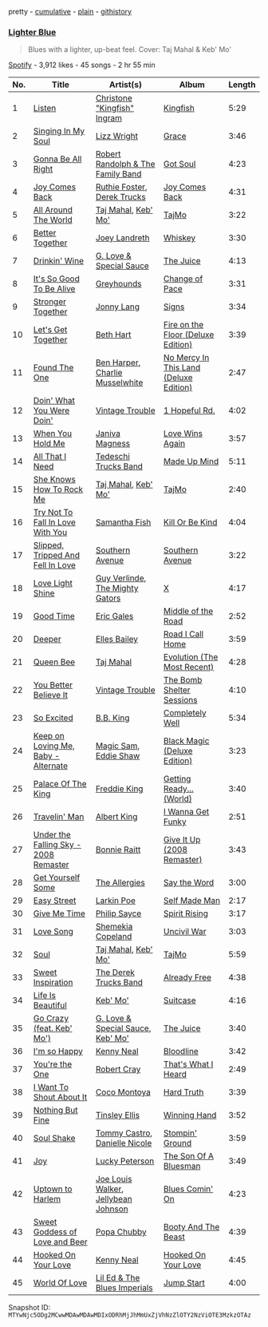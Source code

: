 pretty - [cumulative](/playlists/cumulative/37i9dQZF1DX0dqF2kqDiBN.md) - [plain](/playlists/plain/37i9dQZF1DX0dqF2kqDiBN) - [githistory](https://github.githistory.xyz/mackorone/spotify-playlist-archive/blob/main/playlists/plain/37i9dQZF1DX0dqF2kqDiBN)

### [Lighter Blue](https://open.spotify.com/playlist/37i9dQZF1DX0dqF2kqDiBN)

> Blues with a lighter, up\-beat feel\. Cover: Taj Mahal & Keb' Mo'

[Spotify](https://open.spotify.com/user/spotify) - 3,912 likes - 45 songs - 2 hr 55 min

| No. | Title | Artist(s) | Album | Length |
|---|---|---|---|---|
| 1 | [Listen](https://open.spotify.com/track/5JlYv60TgliGsHiPRzOMfx) | [Christone "Kingfish" Ingram](https://open.spotify.com/artist/5jMGnqJkgPaiJzwy5bOcYX) | [Kingfish](https://open.spotify.com/album/6fCDiY92JVAorr6HrKStRH) | 5:29 |
| 2 | [Singing In My Soul](https://open.spotify.com/track/3BlwNNhMoNy3kJJQkotssv) | [Lizz Wright](https://open.spotify.com/artist/3K0BfjMh2dS8WITuiMuGGW) | [Grace](https://open.spotify.com/album/2U1zLHhEmPFEOoZTezdXQg) | 3:46 |
| 3 | [Gonna Be All Right](https://open.spotify.com/track/7iltfnTWDyOWNeVbf6uJEA) | [Robert Randolph & The Family Band](https://open.spotify.com/artist/4xac3zhHlBm5QDxbZeqgeR) | [Got Soul](https://open.spotify.com/album/2WWqqmFSB4jFEnnRwngeSB) | 4:23 |
| 4 | [Joy Comes Back](https://open.spotify.com/track/2y4xTUliqsmrGvDvJ2sy6y) | [Ruthie Foster](https://open.spotify.com/artist/2lL4ckeM1A2Qo2Fe64dP0F), [Derek Trucks](https://open.spotify.com/artist/1xJPYI7GXasA3ariMSftPq) | [Joy Comes Back](https://open.spotify.com/album/0KVRKuJ3L6dpheQaBJZJrt) | 4:31 |
| 5 | [All Around The World](https://open.spotify.com/track/07ZuuDjwtyMzKVnayq0tEr) | [Taj Mahal](https://open.spotify.com/artist/1aTDTChWWyiJH3SEnYrdVp), [Keb' Mo'](https://open.spotify.com/artist/6iDaoPZVgxrTkndDCisX8F) | [TajMo](https://open.spotify.com/album/3NF642glRZZKf3Ng96eMfX) | 3:22 |
| 6 | [Better Together](https://open.spotify.com/track/2Hi5Vmg9pEE79rlc8euV8K) | [Joey Landreth](https://open.spotify.com/artist/1n5S81eeVtaFs2vvo7p234) | [Whiskey](https://open.spotify.com/album/5e26fKhSFeYXxCVAlCwMdQ) | 3:30 |
| 7 | [Drinkin' Wine](https://open.spotify.com/track/0aTYDSglGbfhv1Zoj9PAR6) | [G\. Love & Special Sauce](https://open.spotify.com/artist/74fkl73HDlCXw0l6cemB89) | [The Juice](https://open.spotify.com/album/66glD8iZgTv1vKXZRGQWXL) | 4:13 |
| 8 | [It's So Good To Be Alive](https://open.spotify.com/track/1OwdaBgJ4QMW4WPTZo5ckm) | [Greyhounds](https://open.spotify.com/artist/1FcTd89N9ESEOsIDD883Kp) | [Change of Pace](https://open.spotify.com/album/16oN3hGbEomhLRcCdKRlcg) | 3:31 |
| 9 | [Stronger Together](https://open.spotify.com/track/69krfmNys0Jneki3ZAndvY) | [Jonny Lang](https://open.spotify.com/artist/5rX1EodZfwxmW4fQX2Caot) | [Signs](https://open.spotify.com/album/4SPbtzCATQqeHmN2Evs26H) | 3:34 |
| 10 | [Let's Get Together](https://open.spotify.com/track/3BAr3C9HFzqNjYuExBQAix) | [Beth Hart](https://open.spotify.com/artist/30TrHDLNCKQVTYWOn9QqOC) | [Fire on the Floor \(Deluxe Edition\)](https://open.spotify.com/album/3DmktzDKQ3DUIdYX3c49gP) | 3:39 |
| 11 | [Found The One](https://open.spotify.com/track/3djkFjq8d6o286nrxoNrZW) | [Ben Harper](https://open.spotify.com/artist/45lorWzrKLxfKlWpV7r9CN), [Charlie Musselwhite](https://open.spotify.com/artist/4NikxGoDm5LGVYAHj0Euoc) | [No Mercy In This Land \(Deluxe Edition\)](https://open.spotify.com/album/6iwWWapZi9KtLsdfoGG3X4) | 2:47 |
| 12 | [Doin' What You Were Doin'](https://open.spotify.com/track/1OBfDqOeDZoyz5aMsXpVXh) | [Vintage Trouble](https://open.spotify.com/artist/72Pauuctba5lMzC89R0Vk0) | [1 Hopeful Rd.](https://open.spotify.com/album/7hEZhkFjaW8bH1cI1D6Dsd) | 4:02 |
| 13 | [When You Hold Me](https://open.spotify.com/track/4bOQOAu9eg0kpSHPPGA03w) | [Janiva Magness](https://open.spotify.com/artist/3igRFmvurYBLvQ4aYliwXg) | [Love Wins Again](https://open.spotify.com/album/5koT5jFcF9Iy0iZjG09rBT) | 3:57 |
| 14 | [All That I Need](https://open.spotify.com/track/4kHbSR48fWeGf7zQTOMdwu) | [Tedeschi Trucks Band](https://open.spotify.com/artist/2gFsmDBM0hkoZPmrO5EdyO) | [Made Up Mind](https://open.spotify.com/album/41qVSZezrAYJ8zXZvoyLGA) | 5:11 |
| 15 | [She Knows How To Rock Me](https://open.spotify.com/track/001CyR8xqmmpVZFiTZJ5BC) | [Taj Mahal](https://open.spotify.com/artist/1aTDTChWWyiJH3SEnYrdVp), [Keb' Mo'](https://open.spotify.com/artist/6iDaoPZVgxrTkndDCisX8F) | [TajMo](https://open.spotify.com/album/3NF642glRZZKf3Ng96eMfX) | 2:40 |
| 16 | [Try Not To Fall In Love With You](https://open.spotify.com/track/5zxyaWrWBvnHdplcFawoRs) | [Samantha Fish](https://open.spotify.com/artist/5HsS48kuvghKcNpwOaAvB5) | [Kill Or Be Kind](https://open.spotify.com/album/0Z917mMSP3EHtJicbhSAhA) | 4:04 |
| 17 | [Slipped, Tripped And Fell In Love](https://open.spotify.com/track/7mt1H6ndG323VvjxgAM09e) | [Southern Avenue](https://open.spotify.com/artist/4HfoncnCuBS7D4xU4VDosQ) | [Southern Avenue](https://open.spotify.com/album/2bP8zitRYEmT1mISjibQfL) | 3:22 |
| 18 | [Love Light Shine](https://open.spotify.com/track/1V7LEnad3oABKUTADZxtqL) | [Guy Verlinde](https://open.spotify.com/artist/1T4NREhwBrKGyMSMTQY8yn), [The Mighty Gators](https://open.spotify.com/artist/3VzoKJ1XixszFXANQgh8I9) | [X](https://open.spotify.com/album/3kiwdnLoJUlzX3dBxWs5qX) | 4:17 |
| 19 | [Good Time](https://open.spotify.com/track/41PprdpECRjIzJJX5BKd07) | [Eric Gales](https://open.spotify.com/artist/3x8RBu8okCCBLi5vnY4UyV) | [Middle of the Road](https://open.spotify.com/album/7egwxXjYLZsui8rZb5cUFL) | 2:52 |
| 20 | [Deeper](https://open.spotify.com/track/3Wx0KhDyNLXmygOhEpMz2S) | [Elles Bailey](https://open.spotify.com/artist/4NPMwh3kDwi6uVCNtmeUvU) | [Road I Call Home](https://open.spotify.com/album/3isKOTZKofEvSaMmYUgkCT) | 3:59 |
| 21 | [Queen Bee](https://open.spotify.com/track/4DxM8kI9DUFig4JkWiWxYr) | [Taj Mahal](https://open.spotify.com/artist/1aTDTChWWyiJH3SEnYrdVp) | [Evolution \(The Most Recent\)](https://open.spotify.com/album/3TiJzhz6bELDjmTdnwOq9a) | 4:28 |
| 22 | [You Better Believe It](https://open.spotify.com/track/7BoIAhe5LAH6gn173aDkX1) | [Vintage Trouble](https://open.spotify.com/artist/72Pauuctba5lMzC89R0Vk0) | [The Bomb Shelter Sessions](https://open.spotify.com/album/3OfyDcQy6XHkxMMGLrSJHT) | 4:10 |
| 23 | [So Excited](https://open.spotify.com/track/3mrrWFfuesBi5fswdz1Xxf) | [B.B\. King](https://open.spotify.com/artist/5xLSa7l4IV1gsQfhAMvl0U) | [Completely Well](https://open.spotify.com/album/7gzkgAWjOjEf5o6sIvBvT1) | 5:34 |
| 24 | [Keep on Loving Me, Baby \- Alternate](https://open.spotify.com/track/4e5ymELdStLwUwYVOiOVOF) | [Magic Sam](https://open.spotify.com/artist/0XErJwG6aCEj7NpKsEZrrO), [Eddie Shaw](https://open.spotify.com/artist/62Cl3kOtJGWR09eIHhkUgO) | [Black Magic \(Deluxe Edition\)](https://open.spotify.com/album/2DncQRkvDBalZB0wE7TYnd) | 3:23 |
| 25 | [Palace Of The King](https://open.spotify.com/track/2T6pMaivfX7w4tfAUX4uU9) | [Freddie King](https://open.spotify.com/artist/5dCuFngSPyOOnTAvrC7v2s) | [Getting Ready..\. \(World\)](https://open.spotify.com/album/2bNjljctm6ynfp9Xzdy7RI) | 3:40 |
| 26 | [Travelin' Man](https://open.spotify.com/track/2SXScqW8fvm22mCNtQktME) | [Albert King](https://open.spotify.com/artist/5aygfDCEaX5KTZOxSCpT9o) | [I Wanna Get Funky](https://open.spotify.com/album/6046X2I4SRTkO4BY14PGG6) | 2:51 |
| 27 | [Under the Falling Sky \- 2008 Remaster](https://open.spotify.com/track/2wRnK8Rmj4Q7ht4ywSE8lS) | [Bonnie Raitt](https://open.spotify.com/artist/4KDyYWR7IpxZ7xrdYbKrqY) | [Give It Up \(2008 Remaster\)](https://open.spotify.com/album/6ry5iI1ik4H2DvoiWhluYh) | 3:43 |
| 28 | [Get Yourself Some](https://open.spotify.com/track/6UWo6O18TobSRAxVwYI10L) | [The Allergies](https://open.spotify.com/artist/2v2cdjqYIpT8ZBpflNTttY) | [Say the Word](https://open.spotify.com/album/00aLz8ns1aftpDB3dQFCOb) | 3:00 |
| 29 | [Easy Street](https://open.spotify.com/track/1JbHMSiZowEjVrRhXh3XjZ) | [Larkin Poe](https://open.spotify.com/artist/7d10VF1J4LqW7vrpPOngzm) | [Self Made Man](https://open.spotify.com/album/4jwVtyG5s22UpGqKOZishP) | 2:17 |
| 30 | [Give Me Time](https://open.spotify.com/track/19qtOi2KTItS9Jp4w5BseK) | [Philip Sayce](https://open.spotify.com/artist/5Npr4HpRE8YlsisRjN9T8h) | [Spirit Rising](https://open.spotify.com/album/3dQKiRCBLOnvRmfcTCJP0H) | 3:17 |
| 31 | [Love Song](https://open.spotify.com/track/1YpPzjF3LgUr6htLKCnVei) | [Shemekia Copeland](https://open.spotify.com/artist/4CNjyWtO59j6Ih6S0n73ee) | [Uncivil War](https://open.spotify.com/album/5nzja6pp2VI6ywfosAhcBM) | 3:03 |
| 32 | [Soul](https://open.spotify.com/track/3JD3Mtjo7c05NZNDCPXh37) | [Taj Mahal](https://open.spotify.com/artist/1aTDTChWWyiJH3SEnYrdVp), [Keb' Mo'](https://open.spotify.com/artist/6iDaoPZVgxrTkndDCisX8F) | [TajMo](https://open.spotify.com/album/3NF642glRZZKf3Ng96eMfX) | 5:59 |
| 33 | [Sweet Inspiration](https://open.spotify.com/track/6RMhGW31lycj4UqKsLIJyr) | [The Derek Trucks Band](https://open.spotify.com/artist/1YwfENKEZrowcmtR1nALZn) | [Already Free](https://open.spotify.com/album/1I4Ydy7hVvINSdRHV7n4fS) | 4:38 |
| 34 | [Life Is Beautiful](https://open.spotify.com/track/3mtUR8aNUoMblqX49YzVF3) | [Keb' Mo'](https://open.spotify.com/artist/6iDaoPZVgxrTkndDCisX8F) | [Suitcase](https://open.spotify.com/album/39Sd7IZSx6vUejzS14bLV7) | 4:16 |
| 35 | [Go Crazy \(feat\. Keb' Mo'\)](https://open.spotify.com/track/7G6oI8xoGa62LGvE2xjtfP) | [G\. Love & Special Sauce](https://open.spotify.com/artist/74fkl73HDlCXw0l6cemB89), [Keb' Mo'](https://open.spotify.com/artist/6iDaoPZVgxrTkndDCisX8F) | [The Juice](https://open.spotify.com/album/66glD8iZgTv1vKXZRGQWXL) | 3:40 |
| 36 | [I'm so Happy](https://open.spotify.com/track/6aSxH8DLfzJAJv2V09kfg1) | [Kenny Neal](https://open.spotify.com/artist/2YNoaobWamjDPop3nk9xMQ) | [Bloodline](https://open.spotify.com/album/3hHXyQHqKYELS9wJLzZY1a) | 3:42 |
| 37 | [You're the One](https://open.spotify.com/track/0NNeMobitIwPjxvZx28AxD) | [Robert Cray](https://open.spotify.com/artist/6eMlKSBFAoXVJLoeHmwKEj) | [That's What I Heard](https://open.spotify.com/album/5MHALMDVXq4S7Ad6pNVl8I) | 2:49 |
| 38 | [I Want To Shout About It](https://open.spotify.com/track/2h8qkFrZdHeDe4usK4jsOz) | [Coco Montoya](https://open.spotify.com/artist/5nU57S2m2i7gWujCtGKmAb) | [Hard Truth](https://open.spotify.com/album/3AaBJu4gsVjChcKqYe0Sgb) | 3:39 |
| 39 | [Nothing But Fine](https://open.spotify.com/track/5o0r4jyCw8L5udeXsQ9STY) | [Tinsley Ellis](https://open.spotify.com/artist/56LMX8mqaIhJCaxjZBM1on) | [Winning Hand](https://open.spotify.com/album/0KcQqzRRmtu7hsPcEHJXXA) | 3:52 |
| 40 | [Soul Shake](https://open.spotify.com/track/3hKeRXFfnGAN80ZvZCwz01) | [Tommy Castro](https://open.spotify.com/artist/3qcmjQYtotraA2JrvN8165), [Danielle Nicole](https://open.spotify.com/artist/34mu675oQQ5ZNuK1soZrIn) | [Stompin' Ground](https://open.spotify.com/album/7idEcyqOmmK3iYlr8mmTti) | 3:59 |
| 41 | [Joy](https://open.spotify.com/track/1ZUn8WgpE4D5IUjrdxOLur) | [Lucky Peterson](https://open.spotify.com/artist/3OxsMm9KHw2FRJLGHtILl5) | [The Son Of A Bluesman](https://open.spotify.com/album/4ncErgtor51fjBYPYQ7hk9) | 3:49 |
| 42 | [Uptown to Harlem](https://open.spotify.com/track/7x4lvXYpRlmqpS5pWc2SJh) | [Joe Louis Walker](https://open.spotify.com/artist/5MPJKwuEzyWgfueKrogllD), [Jellybean Johnson](https://open.spotify.com/artist/6nSWotZBWhRE2qQhbMzWTr) | [Blues Comin' On](https://open.spotify.com/album/3nToFx6LGlS7AUa01g1KCa) | 4:23 |
| 43 | [Sweet Goddess of Love and Beer](https://open.spotify.com/track/66H9jPL1TsOrOYVMAwVjCR) | [Popa Chubby](https://open.spotify.com/artist/76EaAz0oJVx8IbnUbDOPmD) | [Booty And The Beast](https://open.spotify.com/album/1uGPozOUYC2TvpVE3IlWQi) | 4:39 |
| 44 | [Hooked On Your Love](https://open.spotify.com/track/2BNHEQAzAJAkWr2555Hsbp) | [Kenny Neal](https://open.spotify.com/artist/2YNoaobWamjDPop3nk9xMQ) | [Hooked On Your Love](https://open.spotify.com/album/53zsMq7ZaqjdF46y42ctJ1) | 4:45 |
| 45 | [World Of Love](https://open.spotify.com/track/78E77b3kMt9NQAlcuqZzIT) | [Lil Ed & The Blues Imperials](https://open.spotify.com/artist/3Rb0PWL2XJTCKrhZ2FSd5E) | [Jump Start](https://open.spotify.com/album/06UMQMztopw3oyrWF5RjHz) | 4:00 |

Snapshot ID: `MTYwNjc5ODg2MCwwMDAwMDAwMDIxODRhMjJhMmUxZjVhNzZlOTY2NzViOTE3MzkzOTAz`
